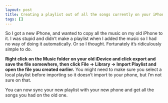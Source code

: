 ```yaml
---
layout: post
title: Creating a playlist out of all the songs currently on your iPhone/iPod
tags: []
---
```


So I got a new iPhone, and wanted to copy all the music on my old iPhone
to it. I was stupid and didn’t make a playlist when I added the music so
I had no way of doing it automatically. Or so I thought. Fortunately
it’s ridiculously simple to do.

**Right click on the Music folder on your old iDevice and click export
and save the file somewhere, then click File -&gt; Library -&gt; Import
Playlist and open the file you created earlier.** You might need to make
sure you select a local playlist before importing so it doesn’t import
to your phone, but I’m not sure on that.

You can now sync your new playlist with your new phone and get all the
songs you had on the old one.
